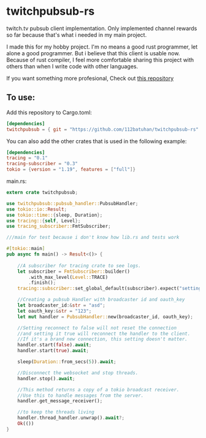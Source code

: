 # twitchpubsub-rs
twitch.tv pubsub client implementation. Only implemented channel rewards so far because that's what i needed in my main project.

I made this for my hobby project. I'm no means a good rust programmer, let alone a good programmer. But i believe that this client is usable now. Because of rust compiler, I feel more comfortable sharing this project with others than when I write code with other languages.

If you want something more profesional, Check out [this repository](https://github.com/Nerixyz/twitch-pubsub-rs)


## To use: 

Add this repository to Cargo.toml:

```toml
[dependencies]
twitchpubsub = { git = "https://github.com/112batuhan/twitchpubsub-rs" }
```

You can also add the other crates that is used in the following example:
```toml
[dependencies]
tracing = "0.1"
tracing-subscriber = "0.3"
tokio = {version = "1.19", features = ["full"]}
```

main.rs:
```rust
extern crate twitchpubsub;

use twitchpubsub::pubsub_handler::PubsubHandler;
use tokio::io::Result;
use tokio::time::{sleep, Duration};
use tracing::{self, Level};
use tracing_subscriber::FmtSubscriber;

///main for test because i don't know how lib.rs and tests work

#[tokio::main]
pub async fn main() -> Result<()> {
    
    //A subscriber for tracing crate to see logs.
    let subscriber = FmtSubscriber::builder()
        .with_max_level(Level::TRACE)
        .finish();
    tracing::subscriber::set_global_default(subscriber).expect("setting default subscriber failed");

    //Creating a pubsub Handler with broadcaster id and oauth_key
    let broadcaster_id:&str = "asd";
    let oauth_key:&str = "123";
    let mut handler = PubsubHandler::new(broadcaster_id, oauth_key);

    //Setting reconnect to false will not reset the connection
    //and setting it true will reconnect the handler to the client.
    //If it's a brand new connection, this setting doesn't matter.
    handler.start(false).await;
    handler.start(true).await;

    sleep(Duration::from_secs(5)).await;

    //Disconnect the websocket and stop threads.
    handler.stop().await;

    //This method returns a copy of a tokio broadcast receiver.
    //Use this to handle messages from the server.
    handler.get_message_receiver();

    //to keep the threads living
    handler.thread_handler.unwrap().await?;
    Ok(())
}
```